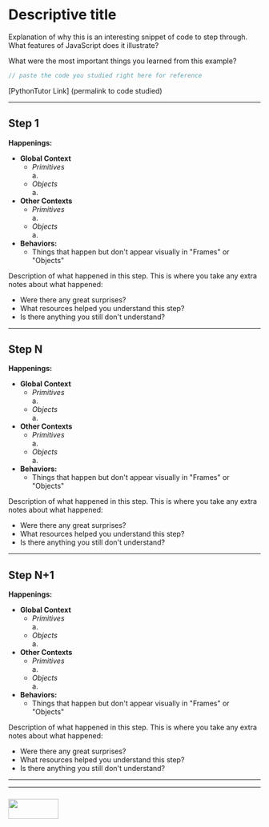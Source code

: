 # Descriptive title


Explanation of why this is an interesting snippet of code to step through.  What features of JavaScript does it illustrate?

What were the most important things you learned from this example?

```js
// paste the code you studied right here for reference

```


[PythonTutor Link] (permalink to code studied)

---


## Step 1



__Happenings:__
* __Global Context__
  * _Primitives_  
    a. 
  * _Objects_  
    a.
* __Other Contexts__
  * _Primitives_  
    a. 
  * _Objects_  
    a.
* __Behaviors:__
  * Things that happen but don't appear visually in "Frames" or "Objects"



Description of what happened in this step.  This is where you take any extra notes about what happened:
* Were there any great surprises?
* What resources helped you understand this step?
* Is there anything you still don't understand?

___

## Step N



__Happenings:__
* __Global Context__
  * _Primitives_  
    a. 
  * _Objects_  
    a.
* __Other Contexts__
  * _Primitives_  
    a. 
  * _Objects_  
    a.
* __Behaviors:__
  * Things that happen but don't appear visually in "Frames" or "Objects"



Description of what happened in this step.  This is where you take any extra notes about what happened:
* Were there any great surprises?
* What resources helped you understand this step?
* Is there anything you still don't understand?


___

## Step N+1



__Happenings:__
* __Global Context__
  * _Primitives_  
    a. 
  * _Objects_  
    a.
* __Other Contexts__
  * _Primitives_  
    a. 
  * _Objects_  
    a.
* __Behaviors:__
  * Things that happen but don't appear visually in "Frames" or "Objects"



Description of what happened in this step.  This is where you take any extra notes about what happened:
* Were there any great surprises?
* What resources helped you understand this step?
* Is there anything you still don't understand?





___
___
### <a href="http://elewa.education/blog" target="_blank"><img src="https://user-images.githubusercontent.com/18554853/34921062-506450ae-f97d-11e7-875f-6feeb26ad72d.png" width="100" height="40"/></a>











